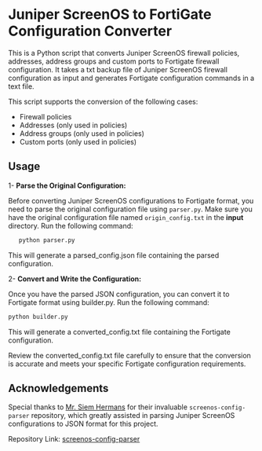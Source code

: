 # Juniper ScreenOS to FortiGate Configuration Converter
This is a Python script that converts Juniper ScreenOS firewall policies, addresses, address groups and custom ports to Fortigate firewall configuration. It takes a txt backup file of Juniper ScreenOS firewall configuration as input and generates Fortigate configuration commands in a text file.

This script supports the conversion of the following cases:

- Firewall policies
- Addresses (only used in policies)
- Address groups (only used in policies)
- Custom ports (only used in policies)
  
## Usage

1- **Parse the Original Configuration:**

   Before converting Juniper ScreenOS configurations to Fortigate format, you need to parse the original configuration file using `parser.py`. Make sure you have the original configuration file named `origin_config.txt` in the **input** directory. Run the following command:

```bash
   python parser.py
```
This will generate a parsed_config.json file containing the parsed configuration.

2- **Convert and Write the Configuration:**

Once you have the parsed JSON configuration, you can convert it to Fortigate format using builder.py. Run the following command:

``` bash
python builder.py
```
This will generate a converted_config.txt file containing the Fortigate configuration.

Review the converted_config.txt file carefully to ensure that the conversion is accurate and meets your specific Fortigate configuration requirements.

## Acknowledgements

Special thanks to [Mr. Siem Hermans](https://github.com/siemhermans) for their invaluable `screenos-config-parser` repository, which greatly assisted in parsing Juniper ScreenOS configurations to JSON format for this project.

Repository Link: [screenos-config-parser](https://github.com/siemhermans/screenos-config-parser)
